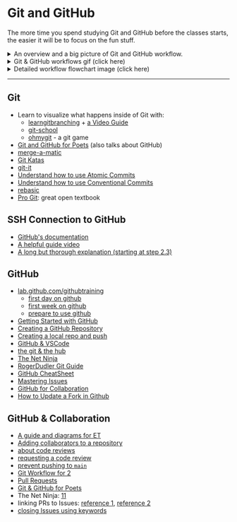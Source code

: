 # Git and GitHub

The more time you spend studying Git and GitHub before the classes starts, the
easier it will be to focus on the fun stuff.

<details>

<summary>An overview and a big picture of Git and GitHub workflow.</summary>
<br/>

<!-- https://github.com/talmurshidi -->

![Abstract workflow flowchart image](./.assets/abstract_workflow_v1.0.svg)
[Abstract Workflow Flowchart Source](https://viewer.diagrams.net/?tags=%7B%7D&highlight=0000ff&edit=_blank&layers=1&nav=1&title=HYF%20abstract%20workflow%20v1.0.drawio#R5VtZV9s6EP41Oad9CMd7yCNJgKQXKA20tH2TbcV2sS1XlknSX1%2FJlhfFzkY2LuVwSDTa7Jn5Po1GoqX2g9k1BpF7i2zotxTJnrXUQUtRlI5q0A8mmWcSWdb1TOJgz%2BayUvDg%2FYFcKHFp4tkwFhoShHziRaLQQmEILSLIAMZoKjabIF%2BcNQIOrAkeLODXpU%2BeTdxMeq50SvkQeo6bzywb3awmAHlj%2FiaxC2w0rYjUy5baxwiR7Bsyf7EXUCQfmFSLabus50VCXIQzySMIIGaym9uv44fhaDDK2gx%2FXLXHMEJZK5cQpp%2BLlnJFfx2PuIl5ZqGAFobAev6BEnyVkATDHvQdLwnKMZ6gGXsENg3j0p5z2nOS9jwzYSpmHW88C4Yx73Q7esyl4TO0R2HTWNPp9MxP672QP5gX0j8E%2BEGC3dizvWL0z9gBofcHEA%2FxscR3oE2K17gasOIdU0TaN%2Fexp9H8yb95Nq4%2FfYl%2Fg6%2B9%2Fx7vvrVLKwSzPvR9NmNapF%2B4NYTa1aMVnoJhSNbNms9UG3puvxgjU3aV259PFyMtMj8N73kX6QX4Caw6RkzmuZ9ilIQ2ZIPILbU3dakNHyJgsdophSaVuSTweXVMMHqGfeSnXhWikDbrTTzfXxDxaSEmcLYAhzUvKVdUew1RAAme0358lLacw5vTgsqL0xJinVzmVuBlnHMh4LB2irGVqvW4WptV3Hsh3wa68VMew6H38Kg%2BjId%2FcusJKjZ8Om3PpF8ckmojE0xQSATlG78TlFe045TCqJtLshHNsm68fslAFld6taE6SX%2FqfccwQBSe%2BbPhUh4hClzEVLFY9%2BHaI8PE%2FJjXUAVlU4uPU3ZY05CKK0rZxRGrPkdfWpK6XW1Qc1Bac66YqmEU823mfw2uu9wlO7Lgked1j5S1Bo88mEMqSx1yO7fZg58Wxr5BdGGkPVY6GyNm2qaPgighEH9c6V41cNVcbq%2FuJUn9%2FhGdSNe7J%2FYiuVPTILRpgMOLCNPIwkEh8C9Laa%2FUsURLZZsbhCKu2V%2BQkDmP1kBCkKh3qlY8%2F876n%2Bl58QcfLi0MZkJpzksZ7PM4S9naUjF1PYu%2F5uzz99vQuJ%2FfdxPTSD7dSr97X%2FKFlADsQLJCbVrWjqlqpd0x9GlY8iLGins3orqOCtZDXFsC8QCwsGtb6Enbhhh1bn%2B9kTeHoyxpazldakCjdjA0nq%2BKMhrMaCJsQ9zmVH%2BRdsUf2u2q%2FGNG8xtbHFLfpw2SyAaEWpPtVJgPSD4jd19g9J2eaHFiDGPkv8BsrzbxPYvEB5srAnHshQ6by4XWc9y84pySGAVaLFnyCMS4ivDWEqO%2BITHmC6J0JhU74jzW58WNuZOPfo%2B8lOzyJmgyiemzLmKyeIjXw1R7H3zLg53T8a3ebQh%2Fjkq43QZLHh%2F1B0evviF6z99UWKMfDmb0EwQMIXx5AaHlFrJX7jf%2BJyDUNDG10ghC%2BZggNFYFPXtOrYzuHi%2FHd5ePu2QwYGhfsMxxq8iD2SB2iz1nxd6ic%2Bxq47WwrFhQbzBgLnvtwsodqCP6T21vmrER71TNZC6Mo3fXDJTRVW2gfa3iclNK7x2S%2F%2FmG5J9j%2Fo2w%2F%2FKt0M7sD2z736F3%2BdT0Li9PTzRvajc1Y4gOsleUTGA9O6nhq82xY36g2mwpVAtS9UvzDjN%2FnDgCYfMD7WOWFfvYbOJtlrXDc92vJIjyKfjSWZx6HmUbK2%2Ba4JOVN0WGctMJ357Y0EJB4JF%2FhhA19eSEqJ0Ce8ty7kXdqVJLOdTWY3LT5NKOAa7W1QWPUaUjB6bK4cAeJbG7xXnuewO%2FqjSk%2BI8L%2FuW73X1kNcRt8%2F24buvlUdM2qfHN%2FOWYtFYU3kjGXN406aZuyGrcpaUzSe2o4pK248b%2B8Blz%2BZ%2FI5R39AFPTxJXqmAeYjefnTSvX2wl1jnm9YBXUq5Sw6hrCoQMdWRfPY2Tllam8xYGKnPL%2BI6ZGfR3wAkRtTY2S9HmqB3Xl4hmgmKR2sSC%2Fg2XDXRfQm%2By6b9XBge857KormwVS%2BukxyvAs4F%2FwisCz7QxLkL4jMNPxmItHzASpUfReSx80uvhKZNfvevKb1XySVvXy8pIjX73bEXkrB9Cu%2FiyuiorYfy%2Br2yq4HiZeZ9O%2F0%2Bh88Ty4MTrf0%2FpFi%2BVV%2Bszw5X8kqJd%2FAQ%3D%3D)

</details>

<details>
<summary>Git & GitHub workflows gif (click here)</summary>
<br/>

![Git Workflow](./.assets/git_workflow.gif)

</details>

<details>
<summary>Detailed workflow flowchart image (click here)</summary>
<br>

<!-- https://github.com/talmurshidi -->

![Detailed workflow flowchart image](./.assets/workflow_steps_v1.0.svg)
[Detailed workflow flowchart source](https://viewer.diagrams.net/?tags=%7B%7D&highlight=0000ff&edit=_blank&layers=1&nav=1&title=HYF%20Workflow%20Steps%20v1.0.drawio#R7V1rd%2BI2E%2F41nNN%2BgOO74WNCNhvaJJtN0jeb%2FdJjQIAbX1jbbJL%2B%2BleyLWxL8g3kC9n2tA0IWbaleZ4ZzYykgTy13z57xnZz4y6BNZCE5dtAvhhIkiwIAvyDSt6jEmkylqOStWcuozIxKXgw%2FwVxYXzhemcugZ%2BpGLiuFZjbbOHCdRywCDJlhue5r9lqK9fK3nVrrAFV8LAwLLr0yVwGm6h0LOlJ%2BRUw1xt8Z1GbRL%2FMjcXL2nN3Tnw%2Fx3VA9Itt4Gbid%2FQ3xtJ9TRXJnwby1HPdIPrkzv9BryYJljGH%2FRvWi6482wUb14tKHg0beKjs%2Buav%2B4er2cUsqvPFWxuO%2Ba8RmK4T1byCj%2Fbs7rzLXbDz4EMJ58Bamzt7IF1eoK%2B3YOtG116bC%2BD4cVfczB5xqfMClrO4tU0QoLE4g1fDf19fX0dW%2BLvpjBYuatN04P8Cw7J33sY3l2ZYEbVz9Xw5fAJz3wwAq6kNfMx3%2BJir8DFHc5C58B49JOOqtRlsdvP41tk33b8magNL39Ps%2Fcm6ftE%2B%2F%2FHV%2F2H8df7n4%2B3%2Fhsko2G9TYFmo6fAr%2FBCPRubX4tb2MuQBJyi7K74T1fT47udyKOsz53E4v5jcXK7Xf9zElwg%2FDWsH0oLhB%2B9YgkMZBKgRYSCfv25gbz9sjQX69RWCFpZtAhtJlQg%2F%2BoHnvoCpa4VSFcqsfL4yLYsoim8LvAC8EUApeUkx1bWfgWuDwHuH1%2BFWtPiNYr4YjjGDvCboE2Vca5OGnjqJS40Y8%2Bt981J6AOOeZfeyqj2eP%2BvBt2vPfJ89bsBu%2BPA8lMp7GSwhbcRfXQ%2Bicu06hvUpKT3PjkNS59p1t3Hv%2FwOC4D3mQGMXuNmxqdPB8Nmg2C9AwUvFnRUY3hoEBfXi9tALpkaaHkEPWJBjfmZ5k%2FtQ0AL%2F8Hh2%2F0iNRyTImLIlQso3xhbVs9%2FWSG2NVpb7utgYXjDyYXcEf4s5QKk3AhQ6cqVeVvSs1KsqQ%2BoFhtBrTYm82oWEgzcz%2BJb6%2FIyaGqnxt4u3uOXwyzv%2B4sDX%2FZb%2BkroKfU0uC7%2Fh6zijCdsmZWhSeoUmLKkJmi7AykSGimAMkC2iWQFSAK4ThDaWFRsb2o8dMk5gJ8qrlRBaeUmRtkZ%2FfdsI74%2FbgM8XNRP9vPXcuQVsSsoq6ac0rFGjWCyFpgCqiiRANQZAJQZAx00BVP8PoLUAqlQEqNYrgCoUQL9sgYPu5ByJT9P3dyAfny5q%2F7MZXO3mx2M0a1UO0LxwMlEuGtSoutA7wIoi1ZFtIBajT6yHPox0oQbSD0fs7Lskb%2Fx3YfFdB%2BDvH4s%2Fln%2F%2FGIrjqhaqwBuz8aV3rhkCC4ucOCakShEJaYmeNb6OEJj9g1SSIWaXyBQddCFTnJlZo4eZ%2BfJSr5hZo4bibLkMvVPofxtErRHFIsdERLFzD7PrMcT9aAZwGCX41MIF8BeeuQ09O2HBNXIQ%2BdHnG9MCPvoprnznuchx4ecQ%2Fimy%2FESYVGF5tUWWl2i5uHU%2FOvEjOUqN%2B3QaSi5DIva%2FhFZ79OiiRljxtTxJVaZmlT0dVRkmFr%2BhMNoLF5bA%2BKGO1jQaIdmyMBmp2WaiF6d0Dd2YRMKE0ViO4koawxXd1coHxyq3q%2FNvN9vh1ezt5XE6fHkSv18ba8ZklKDJBECYE9EPQz%2BUI8iygqht3yKmJDjzGVSmvRZnUQmsntOoKp5F1YRzL4EmybWBpioYnYdCi6sAF75%2FSoJn%2Ft4a8MKoirCwoEaGrVxSkudtXHu%2B86s66UtUryBMp02qXpUwhSVdGakirX1ZXsuJ3JT27cQePkRlHopn3pCVqurGnjku6ZDM1ApN3QzaeNrdazPA8I3cJoaNcBm2h%2B423HnWvjRztzYs7Ybhrssk3LXJSB7TcJfbdKlItHvslExt3liu6uLEyQt9wTI9ijPHD6LwgbO1%2BcI4bFAw8Q0%2BDEIVjLIyhLbq9JTGnQIyhcHnDATzjeXUmF1exrPVdp2hzMmReprYlmiP5cOrGSw2sacsVpfO3N8eiWvbCPOMbMMPUBpUDq6FuWc46O4NWAYbsHhxd%2BhjtWc5PY7RJgTHKBLD36brLRKMTM%2B5umCcUubITPXFhpijkBHKqWPSL%2BrQGSNbDlJBYIN06gEjwIkNDniluIDCJ0kREczxRcQMICoeOoYNyEnAsTjPk6328S%2BRaRASdlOm8c9KzmsO%2F91a%2FJwMjOxQLsHK2IVS1Qf6mFSkD7lfiYL4uTnRR8ZqiX0MR7BIylhoiEeKRS3DL6n03kT01p6xNEHSRpz42wXpSFnSEZlGR6ukQwf5umChPNYghj4W6ZPO3sLkUs5Caq9YCD83LxZC6cnoOZ1leKm9tUCQOD0Dw3%2FhNN2oTh%2B9JQpZHeHobHdM0UmaZnHcvYgaDgpJCiO9thWUxCCzMUqlAe6o6jvhb8GwA%2FIKme4v4mzFkmj8mecZ76lqW1TBz7%2BRSmZBisQSI6K%2BrAhF9eGH6Am4Rk2xj5JBkXPMXrdfUrQ2z%2BU0NHDX0Rq5NBwMy1yjxWoLKE8ASv454hRzYVhn8Q%2B2uVxGyAO%2B%2Ba8xj5PJ5fO4g2Hj6vlAvaABlJvQQstwIT8wVlLFKxrjpxmklwbmxMglkUj04JOMMhQ1QiqyLTQXUFf64dypa2e1mXNRndz65d1RaMMoTNLpHNGHjmKxAHOBt8YHzkpb8MWyycn4vTCR0TuD%2F61Mx%2FRjHxwxvU4ZwijFppotXDnz5gStYtLYkGSmVcyKCoqCki9cx6G%2FH4nsFYl9P8y8ubuqa02ResXdMl%2FX2oWbQjIB1am7RHj%2BuoOMH6A3nCLHGa0nPh5uNQK3ObPZVqP5Ci9C%2FzipvAem%2FtRlnkPm522aoZihyqmsah5h2u7BQZ4jLZ%2FxJAspUZlkm2g3CZ7dP%2FRsuOP1IzUdv5V9T52sBakup9zzaNoXJYmrmj7zYkezV7Bs2IIvZzrrVIVDbgVr5t5h5Xq2weEewPNcz%2F9vkhAxI5HNL6ojhq0hy4w5gkgtJeJnbmjdEl%2B92P6h0bh2kgoLlXEHziO2htb1Eg2ds%2BaNG2WyEsoP55hL822AY3Mx3%2Fyy0TmdXDA0ZkTxWbMZtanZDG74FO2qXHrZW1WHBPt500vVzEOlJXoRJTyTwM6wccv8wjenMd5xIOSXFVruP4jzk%2FzAWEcmEhxLo2ZukhG2mk1LQq23mpTUG94SBV1F8e0Kvhi9zY0GtG7Zqy1%2FRyvsxdxuhGEbMet1tuCC%2BTSlHrpyz5uS43l7CMB2zzC77TJKp%2Ba7lGKx88Lhq5hW2QcPYPcpugojjlAk0jV8b7KKG8dmmxbLe4%2F9HnzDE5GSXbi2HWpHG%2Fg%2B2jO6Zr4vvnxoU7o1afEX06yyWCnE0dR6An329WbtzX68vz0Hwe395O71%2BRtzE5L2SYUzQagyTRDMt%2Be%2BkdpxEzRWlPhwIN%2FtwpyByFxebAxnXRBKYsN4GzbRBDLFPiFT1rLAVPHcvbPIo0Y7ZvLShU57%2Fn5URm6bkRStaka%2BdshmP5PJcVbGO%2FOC5mwOrTfbvh1gjvLxePct1FdZQNWaAiqMBGHSeytYY1kyvKN%2FiX60gbcO9arrrCwTbTN5WpG16hmlbSldWdJYQThskGaCcM3tctrNOQA5hCTWIqRmdCxvlmKY5p2G4DTSRS5o2SYadpFrfI3%2BB9f6mSyQS9jpl43DaRIRYp0w4nCtLuHX%2BAZFPt1eVB3dRg6JqRuoq7X8uimpEGVtnBELnXXuUqsn0OB1mk3sB%2Fv05f7Py%2BsvT7DOw%2BOnu4eqAgN7MxgUpJDnH5hV3b5gyVRWo1ZZsaJS1jWUKcvwfawq8Zlz9XVajZg%2Fkc4Bx5Rh0YgMqVKa8u%2FJ3doz9XwGeQN9uA1S5PUr9Q5KvC2Qo0aylB5qaY34WJUcIri7P6ZtWD9znEpvTY%2BGt%2BtX1QpuRaVNb7%2FSp9lNmbsl%2FHYHPBO%2BO1IhDVEE%2B%2BCRyt6%2BpvOmccbqOGuvjCVCRvidxFLEhXwTeZKthSDhJOeGlAYnyCNBUieC0JXPfB9aHADQJ4agc13hn1l0MtSHpyPSOmHSkdoQHTFRlq%2FS5uTgH20CV8vSQP%2FQ194D2w0ALVroTF7fDFzUFeRvv0Xa7%2FfKQl2e%2BpG%2FEUTC0XmztLTopqz1tNxREjmW5rLG3tyB01pdibSXWfHwpjQk%2BxCug3iOFhwOkrof7msXzpvgFYXiho59hnWmrr3dQXX5e6GAUfAqdVkfJWCNpyxqvZMjvon12d34iO12j96Rj2ive0XYeiKOwtCETfkEmeLCSuFq31LnbEQz0uGZ9ca8TeijhoL2zv5F5n62sF93hHT4vsAPIuH2QxuX%2Fz7e292HOhdAFPT9Cr1CeEujhtLX2XZFPxLtepBnzjjllN1jLZ1yOtHljLRoAtEEvwBgUX%2FknRgg5KWIN7SXfzZXt2B73g%2FDGGOpgjUwbnUS0g03tH6sTyHuy11vnW3AXfjcKSDfxElCpMEOmaQtZNvsR%2Fgw4CV97EzwTloFbz%2F2%2BurJRtadHXbNVvaqJmXEZahK0n4RRt2DZknFARuTqcYaPiFdoknHTSUARUdyF509xOmQbnfpRtfsbKdNemnYZy6KAjmbyDl0e9wmxbAyiH4FiimCQPmEgvtW%2BWxa0MekwODhqX2StUzunE011TS9cFhfm%2BfnvnWrEkWPU3CZQer6CwV6tPqlEDvlerz%2BmltBxPss9mJ1QeH7p3DwZIaXzUJRDY%2BpoPbmDbemyCTkRvr4%2BMOw8%2BN3aX3ZmFaUKctnrNE6kRVLFmUpf1iPUooSK5p8OrPoHnjmMOLKNSl3j32O%2FhPIAx2UCWFTHa5KqaYaVqUi7eg7wFRn6Nu56y2BN4zt9bPwFt5vw2G6%2FHemBi5V5Yc0XW%2FiMEOJgneeu%2FaA7zczg%2BiYK0VZIPfTGUraeITdzG2sMWbDvXTlyYfbtbhuBuIBi0v7aZVVdZUmVpkoyMpxVtk%2BvkLaChUDLDSHi%2Fq4pKl2dzQu7OvaKUQ5qZJh%2BuIgN1XbfveBtRpksinNQzIae0GWMt7EN2FKbYSXyJUxpa5T3jd%2BZEkn9IQLr4g%2BbmSFVXO9rRK9rYuMvKmmVkGx%2B5l1OtbpuLZaylkvStEuVwZaW9Y71iA44RjvIlCb%2BCUydZlsiZ%2FtfnX%2B7WY7vJq9vTxOhy9P4vdrYz08bI3uYkFS%2BofxlnHcdaPeIvcWdtcoBA2%2FQxUTU2siC%2FIhplbd4xFFAYfM8aJXqfh8RIk4QIKoP8icj9jKZjSFY8Mp2Xbm7w2p6IBZxqISfBTtsoltP%2FItsaOTbRszJUhPjaoqrN08BJ2ZddeU1Safdiy%2B0xVwVfeDrU14WQ4SVfEQ7mPYCNhOPdraUOXDrA3GSaJq9plEmWipOVLkfBJ3vqsyZ9FBMx5MIVXHW89%2FE6KVfPhPb92c98BYIgxchke93IOfJngdtObt7K%2FakNWsR6fVnRfZuKGNiRPbebGW1ujahi7UPXUOTdvvCdYfPUIub6yvR1pQE3wXqh25sDsiRuDVPvDyFLlPnJAmc4vcx3Rz9CytrGYEvR9nKzCdAhJj1zvmCLSUoqaRC2ZlUqaqkhzpIoAkX%2B2QSV6uOTox57%2FleieUv68oWW07VDDjtbEWlylRdARiFj5OeOUxA7g1F8ibtNvmy5PhHHkPPDXLuYXhQyHYLyN%2FQTUNNK5JAgYS%2B1h3w9J%2FwCKI5laGs9fsG2ChRmw0jAEwbBuJPSV8%2Fdg7rjHtDdU1mRiuaSyPF3Od6X4TuBrSC796LhrshD5RGPHGXQJU4%2F8%3D)

</details>

---

## Git

- Learn to visualize what happens inside of Git with:
  - [learngitbranching](https://learngitbranching.js.org/) +
    [a Video Guide](https://www.youtube.com/watch?v=dG0ke9vILQM)
  - [git-school](https://git-school.github.io/visualizing-git/)
  - [ohmygit](https://ohmygit.org/) - a git game
- [Git and GitHub for Poets](https://www.youtube.com/playlist?list=PLRqwX-V7Uu6ZF9C0YMKuns9sLDzK6zoiV)
  (also talks about GitHub)
- [merge-a-matic](https://github.com/lpmi-13/merge-a-matic)
- [Git Katas](https://github.com/eficode-academy/git-katas)
- [git-it](https://github.com/jlord/git-it-electron/)
- [Understand how to use Atomic Commits](https://curiousprogrammer.io/blog/how-to-craft-your-changes-into-small-atomic-commits-using-git)
- [Understand how to use Conventional Commits](https://www.conventionalcommits.org/en/v1.0.0/)
- [rebasic](https://github.com/lpmi-13/rebasic)
- [Pro Git](https://open.umn.edu/opentextbooks/textbooks/1360): great open textbook

## SSH Connection to GitHub

- [GitHub's documentation](https://docs.github.com/en/authentication/connecting-to-github-with-ssh)
- [A helpful guide video](https://www.youtube.com/watch?v=8X4u9sca3Io)
- [A long but thorough explanation (starting at step 2.3)](https://www.theodinproject.com/paths/foundations/courses/foundations/lessons/setting-up-git)

## GitHub

- [lab.github.com/githubtraining](https://lab.github.com/githubtraining/paths/)
  - [first day on github](https://lab.github.com/githubtraining/first-day-on-github)
  - [first week on github](https://lab.github.com/githubtraining/first-week-on-github)
  - [prepare to use github](https://lab.github.com/githubtraining/prepare-to-use-github)
- [Getting Started with GitHub](https://help.github.com/en/github/getting-started-with-github)
- [Creating a GitHub Repository](https://www.youtube.com/watch?v=WfhRyz3Wf4o)
- [Creating a local repo and push](https://www.youtube.com/watch?v=vbQ2bYHxxEA)
- [GitHub & VSCode](https://www.youtube.com/watch?v=ZDo0Qht5D6w)
- [the git & the hub](https://www.howtogeek.com/180167/htg-explains-what-is-github-and-what-do-geeks-use-it-for/)
- [The Net Ninja](https://www.youtube.com/watch?v=QV0kVNvkMxc&list=PL4cUxeGkcC9goXbgTDQ0n_4TBzOO0ocPR&index=8)
- [RogerDudler Git Guide](http://rogerdudler.github.com/git-guide)
- [GitHub CheatSheet](https://github.com/tiimgreen/github-cheat-sheet)
- [Mastering Issues](https://guides.github.com/features/issues/)
- [GitHub for Collaboration](https://mozilla.github.io/open-leadership-training-series/articles/github-for-collaboration/)
- [How to Update a Fork in Github](https://rick.cogley.info/post/update-your-forked-repository-directly-on-github/)

## GitHub & Collaboration

- [A guide and diagrams for ET](https://github.com/DeNepo/planning-and-collaborating/blob/main/11-development.md)
- [Adding collaborators to a repository](https://www.youtube.com/watch?v=p49LRx3hYI8)
- [about code reviews](https://help.github.com/en/github/collaborating-with-issues-and-pull-requests/about-pull-request-reviews)
- [requesting a code review](https://help.github.com/en/github/collaborating-with-issues-and-pull-requests/requesting-a-pull-request-review)
- [prevent pushing to `main`](https://stackoverflow.com/a/57685576)
- [Git Workflow for 2](https://github.com/hackyourfuturebelgium/git-workflow-workshop-for-two)
- [Pull Requests](https://www.youtube.com/watch?v=2M16faxEQsg)
- [Git & GitHub for Poets](https://www.youtube.com/watch?v=BCQHnlnPusY&list=PLRqwX-V7Uu6ZF9C0YMKuns9sLDzK6zoiV)
- The Net Ninja:
  [11](https://www.youtube.com/watch?v=MnUd31TvBoU&list=PL4cUxeGkcC9goXbgTDQ0n_4TBzOO0ocPR&index=11)
- linking PRs to Issues:
  [reference 1](https://help.github.com/en/github/managing-your-work-on-github/linking-a-pull-request-to-an-issue),
  [reference 2](https://help.github.com/articles/autolinked-references-and-urls/)
- [closing Issues using keywords](https://help.github.com/en/enterprise/2.16/user/github/managing-your-work-on-github/closing-issues-using-keywords)
